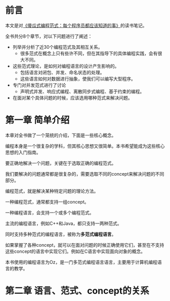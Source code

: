 # 前言

本文是对[《傻瓜式编程范式：每个程序员都应该知道的事》](https://www.info.ucl.ac.be/~pvr/VanRoyChapter.pdf)的读书笔记。



全书共分8个章节，对以下问题进行了阐述：

* 列举并分析了近30个编程范式及其相互关系。
  * 很多范式在概念上只有些许不同，但在其指导下的具体编程实践，会有很大不同。
* 这些范式理论，是如何对编程语言的设计产生影响的。
  * 包括语言对闭包、并发、命名状态的处理。
  * 这些语言如何对数据进行抽象，使我们可以编写大型程序。
* 专门对并发范式进行了讨论
  * 声明式并发、响应式编程、离散同步式编程、基于约束的编程。
* 在面对某个具体问题的时候，应该选用哪种范式来解决问题。

# 第一章 简单介绍

本章对全书做了一个笼统的介绍，下面是一些核心概念。



编程本身是一个很复杂的学科，但其核心思想又很简单。本书希望能成为这些核心思想的入门指南。



要正确地解决一个问题，关键在于选取正确的编程范式。

我们要解决的问题通常都是很复杂的，需要选取不同的concept来解决问题的不同部分。



编程范式，就是解决某种特定问题的理论方法。

一种编程范式，通常都支持一组concept。

一种编程语言，会支持一个或多个编程范式。



主流的编程语言，例如C++和Java，都只支持一两种范式。

同时支持多种范式的编程语言，被称为**多范式编程语言**。



如果掌握了各种concept，就可以在面对问题的时候正确使用它们，甚至在不支持这些concept的语言中实现它们。例如在C语言中实现面向对象的概念。



本书使用的编程语言为Oz，是一门多范式编程语言语言，主要用于计算机编程语言的教学。

# 第二章 语言、范式、concept的关系

